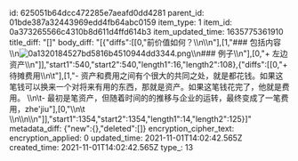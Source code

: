 id: 625051b64dcc472285e7aeafd0dd4281
parent_id: 01bde387a32443969edd4fb64abc0159
item_type: 1
item_id: 0a373265566c4310b8d611d4ffd614b3
item_updated_time: 1635775361910
title_diff: "[]"
body_diff: "[{\"diffs\":[[0,\"前价值如何？\\\n\\\n\"],[1,\"### 包括内容\\\n![0a1320184527bd5816b4510944dd3344.png](:/f87748ee6fc84189bc59b00035a7af39)\\\n### 例子\\\n\"],[0,\"+ 左边 资产\\\n\"]],\"start1\":540,\"start2\":540,\"length1\":16,\"length2\":108},{\"diffs\":[[0,\"+ 待摊费用\\\n\\t\"],[1,\"- 资产和费用之间有个很大的共同之处，就是都花钱。如果这笔钱可以换来一个对将来有用的东西，那就是资产。如果这笔钱花完了，他就是费用。 \\\n\\t- 最初是笔资产，但随着时间的的推移与企业的运转，最终变成了一笔费用，zhe'jiu\"],[0,\"\\\n\\t \\\n\\\n\\\n\"]],\"start1\":1354,\"start2\":1354,\"length1\":14,\"length2\":125}]"
metadata_diff: {"new":{},"deleted":[]}
encryption_cipher_text: 
encryption_applied: 0
updated_time: 2021-11-01T14:02:42.565Z
created_time: 2021-11-01T14:02:42.565Z
type_: 13